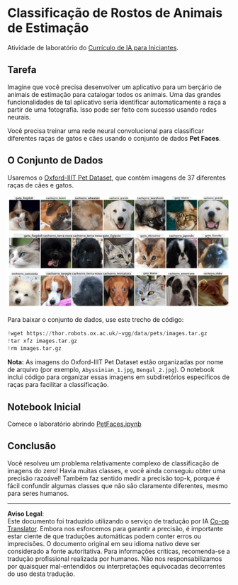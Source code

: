 <!--
CO_OP_TRANSLATOR_METADATA:
{
  "original_hash": "b70fcf7fcee862990f848c679090943f",
  "translation_date": "2025-10-03T14:54:27+00:00",
  "source_file": "lessons/4-ComputerVision/07-ConvNets/lab/README.md",
  "language_code": "br"
}
-->
# Classificação de Rostos de Animais de Estimação

Atividade de laboratório do [Currículo de IA para Iniciantes](https://github.com/microsoft/ai-for-beginners).

## Tarefa

Imagine que você precisa desenvolver um aplicativo para um berçário de animais de estimação para catalogar todos os animais. Uma das grandes funcionalidades de tal aplicativo seria identificar automaticamente a raça a partir de uma fotografia. Isso pode ser feito com sucesso usando redes neurais.

Você precisa treinar uma rede neural convolucional para classificar diferentes raças de gatos e cães usando o conjunto de dados **Pet Faces**.

## O Conjunto de Dados

Usaremos o [Oxford-IIIT Pet Dataset](https://www.robots.ox.ac.uk/~vgg/data/pets/), que contém imagens de 37 diferentes raças de cães e gatos.

![Conjunto de dados com o qual trabalharemos](../../../../../../translated_images/data.50b2a9d5484bdbf0f52f5765b381cec9efe2bd296a98f007f90bedb6ac67f2a8.br.png)

Para baixar o conjunto de dados, use este trecho de código:

```python
!wget https://thor.robots.ox.ac.uk/~vgg/data/pets/images.tar.gz
!tar xfz images.tar.gz
!rm images.tar.gz
```

**Nota:** As imagens do Oxford-IIIT Pet Dataset estão organizadas por nome de arquivo (por exemplo, `Abyssinian_1.jpg`, `Bengal_2.jpg`). O notebook inclui código para organizar essas imagens em subdiretórios específicos de raças para facilitar a classificação.

## Notebook Inicial

Comece o laboratório abrindo [PetFaces.ipynb](PetFaces.ipynb)

## Conclusão

Você resolveu um problema relativamente complexo de classificação de imagens do zero! Havia muitas classes, e você ainda conseguiu obter uma precisão razoável! Também faz sentido medir a precisão top-k, porque é fácil confundir algumas classes que não são claramente diferentes, mesmo para seres humanos.

---

**Aviso Legal**:  
Este documento foi traduzido utilizando o serviço de tradução por IA [Co-op Translator](https://github.com/Azure/co-op-translator). Embora nos esforcemos para garantir a precisão, é importante estar ciente de que traduções automáticas podem conter erros ou imprecisões. O documento original em seu idioma nativo deve ser considerado a fonte autoritativa. Para informações críticas, recomenda-se a tradução profissional realizada por humanos. Não nos responsabilizamos por quaisquer mal-entendidos ou interpretações equivocadas decorrentes do uso desta tradução.